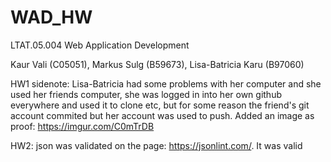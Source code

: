 # WAD_HW
LTAT.05.004 Web Application Development

Kaur Vali (C05051), Markus Sulg (B59673), Lisa-Batricia Karu (B97060)

HW1 sidenote: Lisa-Batricia had some problems with her computer and she used her friends computer, she was logged in into her own github everywhere and used it to clone etc, but for some reason the friend's git account commited but her account was used to push. Added an image as proof: https://imgur.com/C0mTrDB

HW2: json was validated on the page: https://jsonlint.com/. It was valid
